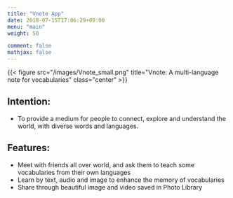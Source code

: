 ```yaml
---
title: "Vnote App"
date: 2018-07-15T17:06:29+09:00
menu: "main"
weight: 50

comment: false
mathjax: false
---
```


{{< figure src="/images/Vnote_small.png" title="Vnote: A multi-language note for vocabularies" class="center" >}}

## Intention:
* To provide a medium for people to connect, explore and understand the world, with diverse words and languages.

## Features:
* Meet with friends all over world, and ask them to teach some vocabularies from their own languages
* Learn by text, audio and image to enhance the memory of vocabularies
* Share through beautiful image and video saved in Photo Library